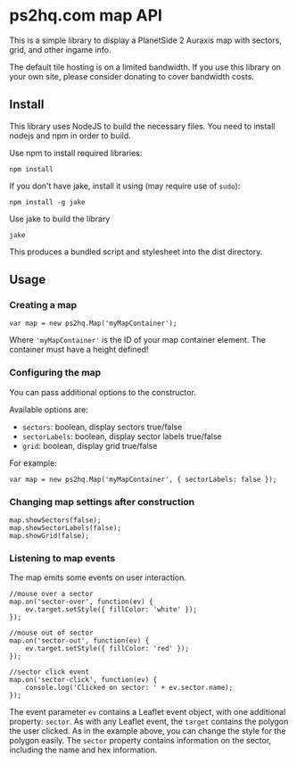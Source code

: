 # ps2hq.com map API

This is a simple library to display a PlanetSide 2 Auraxis map with sectors, grid, and other ingame info.

The default tile hosting is on a limited bandwidth. If you use this library on your own site, please consider donating to cover bandwidth costs.

## Install

This library uses NodeJS to build the necessary files. You need to install nodejs and npm in order to build.

Use npm to install required libraries:

    npm install

If you don't have jake, install it using (may require use of `sudo`):

    npm install -g jake

Use jake to build the library

    jake

This produces a bundled script and stylesheet into the dist directory.

## Usage

### Creating a map

    var map = new ps2hq.Map('myMapContainer');

Where `'myMapContainer'` is the ID of your map container element. The container must have a height defined!

### Configuring the map

You can pass additional options to the constructor.

Available options are:

- `sectors`: boolean, display sectors true/false
- `sectorLabels`: boolean, display sector labels true/false
- `grid`: boolean, display grid true/false

For example:

    var map = new ps2hq.Map('myMapContainer', { sectorLabels: false });

### Changing map settings after construction

    map.showSectors(false);
    map.showSectorLabels(false);
    map.showGrid(false);

### Listening to map events

The map emits some events on user interaction.

    //mouse over a sector
    map.on('sector-over', function(ev) {
        ev.target.setStyle({ fillColor: 'white' });
    });

    //mouse out of sector
    map.on('sector-out', function(ev) {
        ev.target.setStyle({ fillColor: 'red' });
    });

    //sector click event
    map.on('sector-click', function(ev) {
        console.log('Clicked on sector: ' + ev.sector.name);
    });

The event parameter `ev` contains a Leaflet event object, with one additional property: `sector`. As with any Leaflet event, the `target` contains the polygon the user clicked. As in the example above, you can change the style for the polygon easily. The `sector` property contains information on the sector, including the name and hex information.


